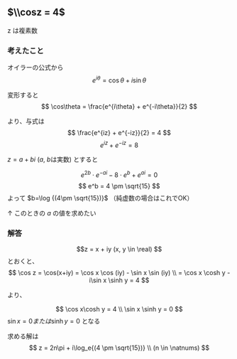<script src="https://polyfill.io/v3/polyfill.min.js?features=es6"></script>
<script id="MathJax-script" async src="https://cdn.jsdelivr.net/npm/mathjax@3/es5/tex-mml-chtml.js"></script>

## $\\cosz = 4$ 
z は複素数

### 考えたこと

オイラーの公式から
$$ 
e^{i\theta} = \cos\theta + i\sin\theta
$$

変形すると
$$
\cos\theta = \frac{e^{i\theta} + e^{-i\theta}}{2}
$$

より、与式は
$$
 \frac{e^{iz} + e^{-iz}}{2} = 4
$$
$$
e^{iz} + e^{-iz} = 8
$$

$z=a+bi$ ($a$, $b$は実数) とすると

$$
e^{2b}\cdot e^{-ai} - 8\cdot e^b + e^{ai} = 0 
$$
$$
e^b = 4 \pm \sqrt{15}
$$
よって $b=\log {(4\pm \sqrt{15})}$
（純虚数の場合はこれでOK）

↑ このときの $a$ の値を求めたい


### 解答
$$z = x + iy (x, y \in \real) $$
とおくと、
$$
\cos z = \cos(x+iy) = \cos x \cos (iy) - \sin x \sin (iy) \\
= \cos x \cosh y - i\sin x \sinh y = 4
$$

より、

$$
\cos x\cosh y = 4  \\
\sin x \sinh y = 0
$$
$\sin x = 0 または \sinh y = 0$ となる

求める解は
$$
z = 2n\pi + i\log_e{(4 \pm \sqrt{15})} \\
(n \in \natnums)
$$
